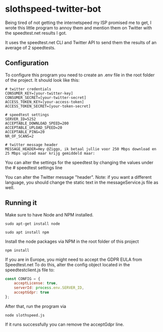 # slothspeed-twitter-bot
Being tired of not getting the internetspeed my ISP promised me to get, I wrote this little program
to annoy them and mention them on Twitter with the speedtest.net results I got. 

It uses the speedtest.net CLI and Twitter API to send them the results of an average of 2 speedtests.

## Configuration ##

To configure this program you need to create an .env file in the root folder of the project.
It should look like this:

```.dotenv
# twitter credentials
CONSUMER_KEY=[your-twitter-key]
CONSUMER_SECRET=[your-twitter-secret]
ACCESS_TOKEN_KEY=[your-access-token]
ACCESS_TOKEN_SECRET=[your-token-secret]

# speedtest settings
SERVER_ID=5252
ACCEPTABLE_DOWNLOAD_SPEED=200
ACCEPTABLE_UPLOAD_SPEED=20
ACCEPTABLE_PING=20
NR_OF_SCANS=2

# twitter message header
MESSAGE_HEADER=Hey @Ziggo, ik betaal jullie voor 250 Mbps download en 25 Mbps upload maar krijg gemiddeld maar:
```

You can alter the settings for the speedtest by changing the values under the # speedtest settings line

You can alter the Twitter message "header". Note: if you want a different language, you should change the static text in the messageService.js file as well. 

## Running it ##

Make sure to have Node and NPM installed.

```console
sudo apt-get install node
```

```console
sudo apt install npm
```

Install the node packages via NPM in the root folder of this project

```console
npm install
```

If you are in Europe, you might need to accept the GDPR EULA from Speedtest.net
To do this, alter the config object located in the speedtestclient.js file to:

```js
const CONFIG = {
    acceptLicense: true,
    serverId: process.env.SERVER_ID,
    acceptGdpr: true
};
```
After that, run the program via

```console
node slothspeed.js
```

If it runs successfully you can remove the acceptGdpr line. 
